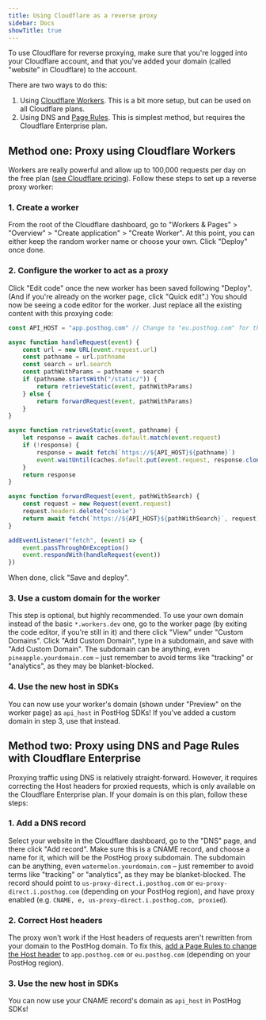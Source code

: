```yaml
---
title: Using Cloudflare as a reverse proxy
sidebar: Docs
showTitle: true
---
```


To use Cloudflare for reverse proxying, make sure that you're logged into your Cloudflare account, and that you've added your domain (called "website" in Cloudflare) to the account.

There are two ways to do this:
1. Using [Cloudflare Workers](https://developers.cloudflare.com/workers/). This is a bit more setup, but can be used on all Cloudflare plans. 
2. Using DNS and [Page Rules](https://developers.cloudflare.com/support/page-rules/understanding-and-configuring-cloudflare-page-rules-page-rules-tutorial/). This is simplest method, but requires the Cloudflare Enterprise plan.

## Method one: Proxy using Cloudflare Workers

Workers are really powerful and allow up to 100,000 requests per day on the free plan ([see Cloudflare pricing](https://developers.cloudflare.com/workers/platform/pricing/)). Follow these steps to set up a reverse proxy worker:

### 1. Create a worker

From the root of the Cloudflare dashboard, go to "Workers & Pages" > "Overview" > "Create application" > "Create Worker". At this point, you can either keep the random worker name or choose your own. Click "Deploy" once done.

### 2. Configure the worker to act as a proxy

Click "Edit code" once the new worker has been saved following "Deploy". (And if you're already on the worker page, click "Quick edit".) You should now be seeing a code editor for the worker. Just replace all the existing content with this proxying code:

```JavaScript
const API_HOST = "app.posthog.com" // Change to "eu.posthog.com" for the EU region

async function handleRequest(event) {
    const url = new URL(event.request.url)
    const pathname = url.pathname
    const search = url.search
    const pathWithParams = pathname + search
    if (pathname.startsWith("/static/")) {
        return retrieveStatic(event, pathWithParams)
    } else {
        return forwardRequest(event, pathWithParams)
    }
}

async function retrieveStatic(event, pathname) {
    let response = await caches.default.match(event.request)
    if (!response) {
        response = await fetch(`https://${API_HOST}${pathname}`)
        event.waitUntil(caches.default.put(event.request, response.clone()))
    }
    return response
}

async function forwardRequest(event, pathWithSearch) {
    const request = new Request(event.request)
    request.headers.delete("cookie")
    return await fetch(`https://${API_HOST}${pathWithSearch}`, request)
}

addEventListener("fetch", (event) => {
    event.passThroughOnException()
    event.respondWith(handleRequest(event))
})
```

When done, click "Save and deploy".

### 3. Use a custom domain for the worker

This step is optional, but highly recommended. 
To use your own domain instead of the basic `*.workers.dev` one, go to the worker page (by exiting the code editor, if you're still in it) and there click "View" under "Custom Domains". Click "Add Custom Domain", type in a subdomain, and save with "Add Custom Domain". The subdomain can be anything, even `pineapple.yourdomain.com` – just remember to avoid terms like "tracking" or "analytics", as they may be blanket-blocked.

### 4. Use the new host in SDKs

You can now use your worker's domain (shown under "Preview" on the worker page) as `api_host` in PostHog SDKs! If you've added a custom domain in step 3, use that instead.

## Method two: Proxy using DNS and Page Rules with Cloudflare Enterprise

Proxying traffic using DNS is relatively straight-forward. However, it requires correcting the Host headers for proxied requests, which is only available on the Cloudflare Enterprise plan. If your domain is on this plan, follow these steps:

### 1. Add a DNS record

Select your website in the Cloudflare dashboard, go to the "DNS" page, and there click "Add record". Make sure this is a CNAME record, and choose a name for it, which will be the PostHog proxy subdomain. The subdomain can be anything, even `watermelon.yourdomain.com` – just remember to avoid terms like "tracking" or "analytics", as they may be blanket-blocked. The record should point to `us-proxy-direct.i.posthog.com` or `eu-proxy-direct.i.posthog.com` (depending on your PostHog region), and have proxy enabled (e.g. `CNAME, e, us-proxy-direct.i.posthog.com, proxied`).

### 2. Correct Host headers

The proxy won't work if the Host headers of requests aren't rewritten from your domain to the PostHog domain. To fix this, [add a Page Rules to change the Host header](https://support.cloudflare.com/hc/en-us/articles/206652947-Using-Page-Rules-to-rewrite-Host-Headers) to `app.posthog.com` or `eu.posthog.com` (depending on your PostHog region).

### 3. Use the new host in SDKs

You can now use your CNAME record's domain as `api_host` in PostHog SDKs!
